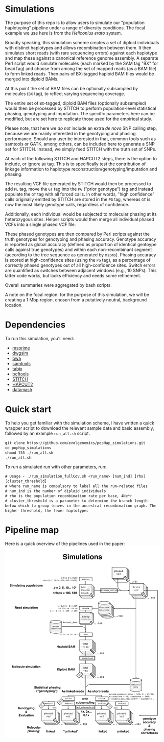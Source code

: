 # Simulations
The purpose of this repo is to allow users to simulate our "population haplotyping" pipeline under a range of diversity conditions.
The focal example we use here is from the *Heliconius erato* system. 

Broadly speaking, this simulation scheme creates a set of diploid individuals with distinct haplotypes and allows recombination between them. It then simulates short reads (with rare sequencing errors) against each haplotype and map these against a canonical reference genome assembly. A separate Perl script would simulate molecules (each marked by the SAM tag "BX" for beadTag) and choose from among the set of mapped reads (as a BAM file) to form linked reads. Then pairs of BX-tagged haploid BAM files would be merged into diploid BAMs. 

At this point the set of BAM files can be optionally subsampled by molecules (`BX` tag), to reflect varying sequencing coverage.

The entire set of `BX`-tagged, diploid BAM files (optionally subsampled) would then be processed by STITCH to perform population-level statistical phasing, genotyping and imputation. The specific parameters here can be modified, but are set here to replicate those used for the empirical study.

Please note, that here we *do not* include an extra *de novo* SNP calling step, because we are mainly interested in the genotyping and phasing performance. Should any user be interested in that, common tools such as samtools or GATK, among others, can be included here to generate a SNP set for STITCH. Instead, we simply feed STITCH with the truth set of SNPs.

At each of the following STITCH and HAPCUT2 steps, there is the option to include, or ignore `BX` tag. This is to specifically test the contribution of linkage information to haplotype reconstruction/genotyping/imputation and phasing.

The resulting VCF file generated by STITCH would then be processed to add `PL` tag, move the `GT` tag into the `PG` ("prior genotype") tag and instead populate the `GT` tag with all forced calls. In other words, "high confidence" calls originally emitted by STITCH are stored in the `PG` tag, whereas `GT` is now the most likely genotype calls, regardless of confidence. 

Additionally, each individual would be subjected to molecular phasing at its heterozygous sites. Helper scripts would then merge all individual phased VCFs into a single phased VCF file.

These phased genotypes are then compared by Perl scripts against the truth genotypes for genotyping and phasing accuracy. Genotype accuracy is reported as global accuracy (defined as proportion of identical gentoype calls against true genotypes) and within each non-recombinant segment (according to the tree sequence as generated by `mspms`). Phasing accuracy is scored at high-confidence sites (using the `PG` tag), as a percentage of correctly phased genotypes out of all high-confidence sites. Switch errors are quantified as switches between adjacent windows (e.g., 10 SNPs). This latter code works, but lacks efficiency and needs some refinement. 

Overall summaries were aggregated by bash scripts.

A note on the focal region: for the purpose of this simulation, we will be creating a 1 Mbp region, chosen from a putatively neutral, background location.

# Dependencies
To run this simulation, you'll need:
- [msprime](http://https://github.com/tskit-dev/msprime)
- [dwgsim](https://github.com/nh13/DWGSIM)
- [bwa](https://github.com/lh3/bwa)
- [samtools](https://github.com/samtools/samtools)
- [tabix](https://github.com/samtools/tabix.git)
- [bcftools](https://github.com/samtools/bcftools)
- [STITCH](https://github.com/rwdavies/STITCH)
- [HAPCUT2](https://github.com/vibansal/HapCUT2)
- [datamash](https://www.gnu.org/software/datamash/)

# Quick start
To help you get familiar with the simulation scheme, I have written a quick wrapper script to download the relevant sample data and basic assembly, followed by an example `run_all.sh` script.
```
git clone https://github.com/evolgenomics/popHap_simulations.git
cd popHap_simulations
chmod 755 ./run_all.sh
./run_all.sh
```

To run a simulated run with other parameters, run:
```
# Usage - ./run_simulation_fullCov.sh <run_name> [num_ind] [rho] [cluster_threshold]
# where run_name is compulsory to label all the run-related files
# num_ind is the number of diploid individuals
# rho is the population recombination rate per base, 4Ne*r
# cluster_threshold is a parameter to determine the branch length below which to group leaves in the ancestral recombination graph. The higher threshold, the fewer haplotypes
```

# Pipeline map
Here is a quick overview of the pipelines used in the paper:
![Pipeline](Pipelines_simulations_1.png?raw=true "Simulation pipeline")

